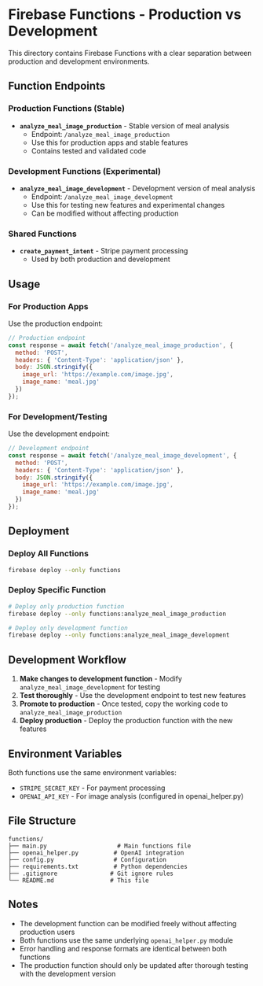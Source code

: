 # Firebase Functions - Production vs Development

This directory contains Firebase Functions with a clear separation between production and development environments.

## Function Endpoints

### Production Functions (Stable)
- **`analyze_meal_image_production`** - Stable version of meal analysis
  - Endpoint: `/analyze_meal_image_production`
  - Use this for production apps and stable features
  - Contains tested and validated code

### Development Functions (Experimental)
- **`analyze_meal_image_development`** - Development version of meal analysis
  - Endpoint: `/analyze_meal_image_development`
  - Use this for testing new features and experimental changes
  - Can be modified without affecting production

### Shared Functions
- **`create_payment_intent`** - Stripe payment processing
  - Used by both production and development

## Usage

### For Production Apps
Use the production endpoint:
```javascript
// Production endpoint
const response = await fetch('/analyze_meal_image_production', {
  method: 'POST',
  headers: { 'Content-Type': 'application/json' },
  body: JSON.stringify({
    image_url: 'https://example.com/image.jpg',
    image_name: 'meal.jpg'
  })
});
```

### For Development/Testing
Use the development endpoint:
```javascript
// Development endpoint
const response = await fetch('/analyze_meal_image_development', {
  method: 'POST',
  headers: { 'Content-Type': 'application/json' },
  body: JSON.stringify({
    image_url: 'https://example.com/image.jpg',
    image_name: 'meal.jpg'
  })
});
```

## Deployment

### Deploy All Functions
```bash
firebase deploy --only functions
```

### Deploy Specific Function
```bash
# Deploy only production function
firebase deploy --only functions:analyze_meal_image_production

# Deploy only development function
firebase deploy --only functions:analyze_meal_image_development
```

## Development Workflow

1. **Make changes to development function** - Modify `analyze_meal_image_development` for testing
2. **Test thoroughly** - Use the development endpoint to test new features
3. **Promote to production** - Once tested, copy the working code to `analyze_meal_image_production`
4. **Deploy production** - Deploy the production function with the new features

## Environment Variables

Both functions use the same environment variables:
- `STRIPE_SECRET_KEY` - For payment processing
- `OPENAI_API_KEY` - For image analysis (configured in openai_helper.py)

## File Structure

```
functions/
├── main.py                    # Main functions file
├── openai_helper.py          # OpenAI integration
├── config.py                 # Configuration
├── requirements.txt          # Python dependencies
├── .gitignore               # Git ignore rules
└── README.md                # This file
```

## Notes

- The development function can be modified freely without affecting production users
- Both functions use the same underlying `openai_helper.py` module
- Error handling and response formats are identical between both functions
- The production function should only be updated after thorough testing with the development version 